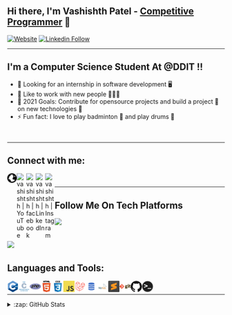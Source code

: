 ## Hi there, I'm Vashishth Patel - [Competitive Programmer][website] 👋

[![Website](https://shields.io/badge/Portfolio-up-blue?style=for-the-badge)](https://vashishth.epizy.com/?i=1)
[![Linkedin Follow](https://shields.io/badge/Follow%20@Vashishth%20Patel-740-green?logo=linkedin&style=for-the-badge)](https://www.linkedin.com/in/vashishth-patel-312a52204/)
<br/>

---

## I'm a Computer Science Student At @DDIT !!

- 🔭 Looking for an internship in software development 🖥️
- 🌱 Like to work with new people 🧑‍🤝‍🧑
- 🥅 2021 Goals: Contribute for opensource projects and build a project 📗 on new technologies 📡 
- ⚡ Fun fact: I love to play badminton 🏸 and play drums 🎼
<br/>

---

## Connect with me:

[<img align="left" alt="vashishth.epizy.com" width="22px" src="https://raw.githubusercontent.com/iconic/open-iconic/master/svg/globe.svg" />][website]
[<img align="left" alt="vashishth | YouTube" width="22px" src="https://cdn.jsdelivr.net/npm/simple-icons@v3/icons/youtube.svg" />][youtube]
[<img align="left" alt="vashishth | facebook" width="22px" src="https://cdn.jsdelivr.net/npm/simple-icons@v3/icons/facebook.svg" />][facebook]
[<img align="left" alt="vashishth | LinkedIn" width="22px" src="https://cdn.jsdelivr.net/npm/simple-icons@v3/icons/linkedin.svg" />][linkedin]
[<img align="left" alt="vashishth | Instagram" width="22px" src="https://cdn.jsdelivr.net/npm/simple-icons@v3/icons/instagram.svg" />][instagram]
<br />

---

## Follow Me On Tech Platforms
[<img src="https://img.icons8.com/windows/40/000000/hackerrank.png"/>][hackerrank]

[<img src="https://img.icons8.com/ios/32/000000/chef-hat.png"/>][codechef]
[][askubuntu]
---

## Languages and Tools:

<img align="left" alt="Visual Studio Code" width="26px" src="https://raw.githubusercontent.com/github/explore/80688e429a7d4ef2fca1e82350fe8e3517d3494d/topics/cpp/cpp.png" />
<img align="left" alt="Visual Studio Code" width="26px" src="https://raw.githubusercontent.com/github/explore/80688e429a7d4ef2fca1e82350fe8e3517d3494d/topics/c/c.png" />
<img align="left" alt="HTML5" width="26px" src="https://raw.githubusercontent.com/github/explore/80688e429a7d4ef2fca1e82350fe8e3517d3494d/topics/php/php.png" />
<img align="left" alt="HTML5" width="26px" src="https://raw.githubusercontent.com/github/explore/80688e429a7d4ef2fca1e82350fe8e3517d3494d/topics/html/html.png" />
<img align="left" alt="CSS3" width="26px" src="https://raw.githubusercontent.com/github/explore/80688e429a7d4ef2fca1e82350fe8e3517d3494d/topics/css/css.png" />
<img align="left" alt="JavaScript" width="26px" src="https://raw.githubusercontent.com/github/explore/80688e429a7d4ef2fca1e82350fe8e3517d3494d/topics/javascript/javascript.png" />
<img align="left" alt="Node.js" width="26px" src="https://raw.githubusercontent.com/github/explore/80688e429a7d4ef2fca1e82350fe8e3517d3494d/topics/laravel/laravel.png" />
<img align="left" alt="SQL" width="26px" src="https://raw.githubusercontent.com/github/explore/80688e429a7d4ef2fca1e82350fe8e3517d3494d/topics/sql/sql.png" />
<img align="left" alt="MySQL" width="26px" src="https://raw.githubusercontent.com/github/explore/80688e429a7d4ef2fca1e82350fe8e3517d3494d/topics/mysql/mysql.png" />
<img align="left" alt="Visual Studio Code" width="26px" src="https://raw.githubusercontent.com/github/explore/80688e429a7d4ef2fca1e82350fe8e3517d3494d/topics/sublime-text/sublime-text.png" />
<img align="left" alt="Git" width="26px" src="https://raw.githubusercontent.com/github/explore/80688e429a7d4ef2fca1e82350fe8e3517d3494d/topics/git/git.png" />
<img align="left" alt="GitHub" width="26px" src="https://raw.githubusercontent.com/github/explore/78df643247d429f6cc873026c0622819ad797942/topics/github/github.png" />
<img align="left" alt="Terminal" width="26px" src="https://raw.githubusercontent.com/github/explore/80688e429a7d4ef2fca1e82350fe8e3517d3494d/topics/terminal/terminal.png" />
<br />

---

<details>
  <summary>:zap: GitHub Stats</summary>

   <p align="center">
    <a href="https://github.com/vasu-1/vasu-1">
      <img alt="GitHub all releases" src="https://img.shields.io/github/downloads/vasu-1/vasu-1/total?label=Downloads&logo=github">
    </a>
    <a href="https://github.com/vasu-1/vasu-1/issues">
      <img alt="GitHub issues" src="https://img.shields.io/github/issues/vasu-1/vasu-1?logo=github">
    </a>
    <a href="https://github.com/vasu-1/vasu-1/commits">
      <img alt="GitHub last commit" src="https://img.shields.io/github/last-commit/vasu-1/vasu-1?logo=github">
    </a>
    <a href="https://github.com/vasu-1/vasu-1/pulls">
      <img alt="GitHub pull requests" src="https://img.shields.io/github/issues-pr/vasu-1/vasu-1?logo=github">
    </a>
    </p>

</details>

[website]: https://vashishth.epizy.com/?i=1
[facebook]: https://www.facebook.com/vashishthchaudhary/
[youtube]: https://www.youtube.com/channel/UCT_aAHVTwIPvW3mEUfHbB7g
[instagram]: https://www.instagram.com/vashishthchaudhary/
[linkedin]: https://www.linkedin.com/in/vashishth-patel-312a52204/
[askubuntu]: https://askubuntu.com/users/1357742/vashishth-patel
[codechef]: https://www.codechef.com/users/vashishth48
[hackerrank]: https://www.hackerrank.com/vashishthchaudh1
